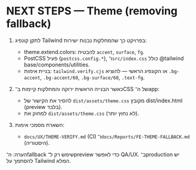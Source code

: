 # NEXT STEPS — Theme (removing fallback)

1) לתקן קונפיג Tailwind בפרויקט כך שהמחלקות נבנות ישירות:
   - theme.extend.colors: להבטיח `accent`, `surface`, `fg`.
   - PostCSS פעיל (`postcss.config.*`), ו־`src/index.css` כולל @tailwind base/components/utilities.
   - בניית אימות: `tailwind.verify.cjs` או הקונפיג הראשי — להוציא `.bg-accent`, `.bg-accent/60`, `.bg-surface/60`, `.text-fg`.

2) כאשר הבנייה הראשית ירוקה והמחלקות קיימות ב־CSS של ה־app:
   - להסיר את הקישור של `dist/assets/theme.css` מקובץ dist/index.html (preview בלבד).
   - למחוק את `dist/assets/theme.css` (לא נחוץ יותר).

3) השארת מסמכי אימות:
   - `docs/UX/THEME-VERIFY.md` (CI) ו־`docs/Reports/FE-THEME-FALLBACK.md` (היסטוריה).

הערה: ה־fallback שימש רק ל־preview כדי לאפשר QA/UX. ב־production יש להסתמך על Tailwind המלא.
